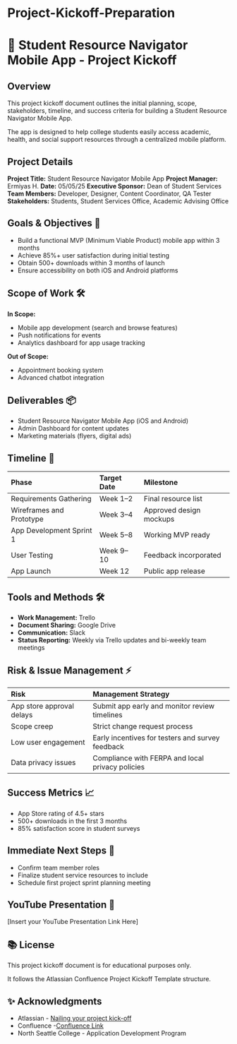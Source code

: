 # Project-Kickoff-Preparation

# 📱 Student Resource Navigator Mobile App - Project Kickoff

## Overview

This project kickoff document outlines the initial planning, scope, stakeholders, timeline, and success criteria for building a Student Resource Navigator Mobile App.

The app is designed to help college students easily access academic, health, and social support resources through a centralized mobile platform.

## Project Details

**Project Title:** Student Resource Navigator Mobile App
**Project Manager:** Ermiyas H.
**Date:** 05/05/25
**Executive Sponsor:** Dean of Student Services
**Team Members:** Developer, Designer, Content Coordinator, QA Tester
**Stakeholders:** Students, Student Services Office, Academic Advising Office

## Goals & Objectives 🎯

* Build a functional MVP (Minimum Viable Product) mobile app within 3 months
* Achieve 85%+ user satisfaction during initial testing
* Obtain 500+ downloads within 3 months of launch
* Ensure accessibility on both iOS and Android platforms

## Scope of Work 🛠

**In Scope:**

* Mobile app development (search and browse features)
* Push notifications for events
* Analytics dashboard for app usage tracking

**Out of Scope:**

* Appointment booking system
* Advanced chatbot integration

## Deliverables 📦

* Student Resource Navigator Mobile App (iOS and Android)
* Admin Dashboard for content updates
* Marketing materials (flyers, digital ads)

## Timeline 📅

| Phase                 | Target Date | Milestone                  |
| :-------------------- | :---------- | :------------------------- |
| Requirements Gathering | Week 1–2    | Final resource list        |
| Wireframes and Prototype | Week 3–4    | Approved design mockups    |
| App Development Sprint 1 | Week 5–8    | Working MVP ready          |
| User Testing          | Week 9–10   | Feedback incorporated      |
| App Launch            | Week 12     | Public app release         |

## Tools and Methods 🛠️

* **Work Management:** Trello
* **Document Sharing:** Google Drive
* **Communication:** Slack
* **Status Reporting:** Weekly via Trello updates and bi-weekly team meetings

## Risk & Issue Management ⚡

| Risk                       | Management Strategy                                     |
| :------------------------- | :------------------------------------------------------ |
| App store approval delays  | Submit app early and monitor review timelines           |
| Scope creep                | Strict change request process                           |
| Low user engagement        | Early incentives for testers and survey feedback        |
| Data privacy issues        | Compliance with FERPA and local privacy policies        |

## Success Metrics 📈

* App Store rating of 4.5+ stars
* 500+ downloads in the first 3 months
* 85% satisfaction score in student surveys

## Immediate Next Steps 🚀

* Confirm team member roles
* Finalize student service resources to include
* Schedule first project sprint planning meeting

## YouTube Presentation 🎥

[Insert your YouTube Presentation Link Here]

## 📚 License

This project kickoff document is for educational purposes only.

It follows the Atlassian Confluence Project Kickoff Template structure.

## ✨ Acknowledgments

* Atlassian - [Nailing your project kick-off](https://www.atlassian.com/work-management/project-management/project-kickoff)
* Confluence -[Confluence Link](https://ermiyascentral.atlassian.net/wiki/x/kwAC)
* North Seattle College - Application Development Program